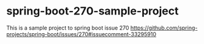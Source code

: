 spring-boot-270-sample-project
==============================


This is a sample project to spring boot issue 270
https://github.com/spring-projects/spring-boot/issues/270#issuecomment-33295910
